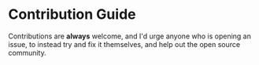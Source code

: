 # Contribution Guide

Contributions are **always** welcome, and I'd urge anyone who is opening an issue, to instead try and fix it themselves, and help out the open source community.
